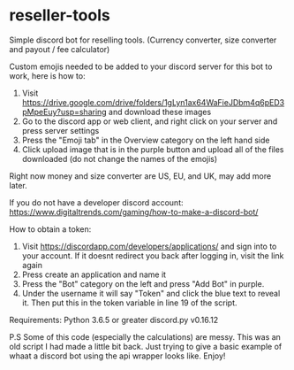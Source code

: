 # reseller-tools
Simple discord bot for reselling tools. (Currency converter, size converter and payout / fee calculator)

Custom emojis needed to be added to your discord server for this bot to work, here is how to:
  1. Visit https://drive.google.com/drive/folders/1gLyn1ax64WaFieJDbm4q6pED3pMpeEuy?usp=sharing and download these images
  2. Go to the discord app or web client, and right click on your server and press server settings
  3. Press the "Emoji tab" in the Overview category on the left hand side
  4. Click upload image that is in the purple button and upload all of the files downloaded (do not change the names of the emojis)

Right now money and size converter are US, EU, and UK, may add more later.

If you do not have a developer discord account: https://www.digitaltrends.com/gaming/how-to-make-a-discord-bot/

How to obtain a token:
1. Visit https://discordapp.com/developers/applications/ and sign into to your account. If it doesnt redirect you back after logging in, visit the link again
2. Press create an application and name it
3. Press the "Bot" category on the left and press "Add Bot" in purple.
4. Under the username it will say "Token" and click the blue text to reveal it. Then put this in the token variable in line 19 of the script.

Requirements:
Python 3.6.5 or greater
discord.py v0.16.12

P.S Some of this code (especially the calculations) are messy. This was an old script I had made a little bit back. Just trying to give a basic example of whaat a discord bot using the api wrapper looks like. Enjoy!

